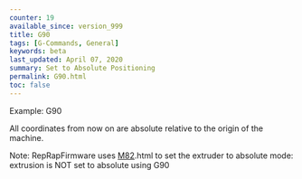 ```yaml
---
counter: 19
available_since: version_999
title: G90
tags: [G-Commands, General] 
keywords: beta 
last_updated: April 07, 2020 
summary: Set to Absolute Positioning 
permalink: G90.html
toc: false 
---
```



Example: G90

All coordinates from now on are absolute relative to the origin of the machine.

Note: RepRapFirmware uses [M82](M82).html to set the extruder to absolute mode: extrusion is NOT set to absolute using G90

